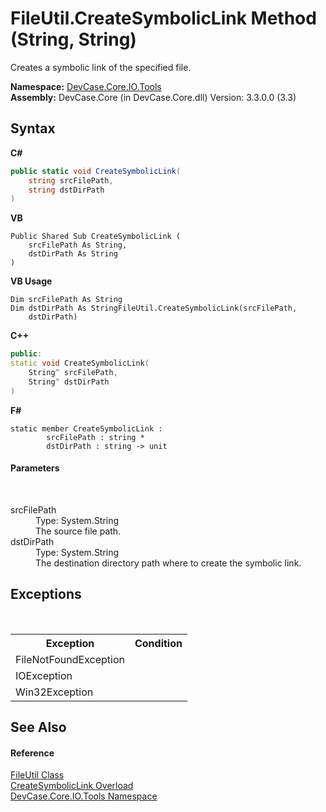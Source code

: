 # FileUtil.CreateSymbolicLink Method (String, String)
 

Creates a symbolic link of the specified file.

**Namespace:**&nbsp;<a href="N_DevCase_Core_IO_Tools">DevCase.Core.IO.Tools</a><br />**Assembly:**&nbsp;DevCase.Core (in DevCase.Core.dll) Version: 3.3.0.0 (3.3)

## Syntax

**C#**<br />
``` C#
public static void CreateSymbolicLink(
	string srcFilePath,
	string dstDirPath
)
```

**VB**<br />
``` VB
Public Shared Sub CreateSymbolicLink ( 
	srcFilePath As String,
	dstDirPath As String
)
```

**VB Usage**<br />
``` VB Usage
Dim srcFilePath As String
Dim dstDirPath As StringFileUtil.CreateSymbolicLink(srcFilePath, 
	dstDirPath)
```

**C++**<br />
``` C++
public:
static void CreateSymbolicLink(
	String^ srcFilePath, 
	String^ dstDirPath
)
```

**F#**<br />
``` F#
static member CreateSymbolicLink : 
        srcFilePath : string * 
        dstDirPath : string -> unit 

```


#### Parameters
&nbsp;<dl><dt>srcFilePath</dt><dd>Type: System.String<br />The source file path.</dd><dt>dstDirPath</dt><dd>Type: System.String<br />The destination directory path where to create the symbolic link.</dd></dl>

## Exceptions
&nbsp;<table><tr><th>Exception</th><th>Condition</th></tr><tr><td>FileNotFoundException</td><td /></tr><tr><td>IOException</td><td /></tr><tr><td>Win32Exception</td><td /></tr></table>

## See Also


#### Reference
<a href="T_DevCase_Core_IO_Tools_FileUtil">FileUtil Class</a><br /><a href="Overload_DevCase_Core_IO_Tools_FileUtil_CreateSymbolicLink">CreateSymbolicLink Overload</a><br /><a href="N_DevCase_Core_IO_Tools">DevCase.Core.IO.Tools Namespace</a><br />